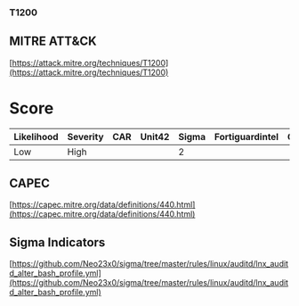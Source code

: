 
### T1200
## MITRE ATT&CK
[https://attack.mitre.org/techniques/T1200](https://attack.mitre.org/techniques/T1200)

# Score

| Likelihood | Severity | CAR | Unit42 | Sigma | Fortiguardintel | Groups | Malwares | Tools |
| ---------- | -------- | --- | ------ | ----- | --------------- | ---  | --- | --- |
| Low | High |   |   | 2 |   |   |   |   |



## CAPEC

[https://capec.mitre.org/data/definitions/440.html](https://capec.mitre.org/data/definitions/440.html)
[]()


## Sigma Indicators

[https://github.com/Neo23x0/sigma/tree/master/rules/linux/auditd/lnx_auditd_alter_bash_profile.yml](https://github.com/Neo23x0/sigma/tree/master/rules/linux/auditd/lnx_auditd_alter_bash_profile.yml)
[]()
